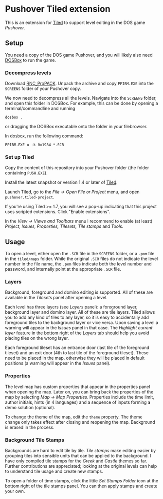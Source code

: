 # Pushover Tiled extension

This is an extension for [Tiled](https://www.mapeditor.org/)
to support level editing in the DOS game *Pushover*.

## Setup

You need a copy of the DOS game Pushover, and you will likely also
need [DOSBox](https://www.dosbox.com/) to run the game.

### Decompress levels

Download [RNC_ProPACK](https://aminet.net/package/util/pack/RNC_ProPack).
Unpack the archive and copy `PPIBM.EXE` into the `SCREENS` folder of
your Pushover copy.

We now need to decompress all the levels. Navigate into the `SCREENS`
folder, and open this folder in DOSBox.
For example, this can be done by opening a terminal/commandline and running

```
dosbox .
```

or dragging the DOSBox executable onto the folder in your filebrowser.

In dosbox, run the following command:

```
PPIBM.EXE u -k 0x1984 *.SCR
```

### Set up Tiled

Copy the content of this repository into your Pushover folder
(the folder containing `PUSH.EXE`).

Install the latest snapshot or version 1.4 or later of
[Tiled](https://www.mapeditor.org/).

Launch Tiled, go to the _File -> Open File or Project_ menu,
and open `pushover.tiled-project`.

If you're using Tiled >= 1.7, you will see a pop-up indicating that
this project uses scripted extensions. Click "Enable extensions".

In the _View -> Views and Toolbars_ menu I recommend to
enable (at least) _Project, Issues, Properties, Tilesets, Tile stamps_
and _Tools_.

## Usage

To open a level, either open the `.SCR` file in the `SCREENS` folder,
or a `.pom` file in the `tiled/maps` folder. While the original `.SCR`
files do not indicate the level number in the file name, the `.pom`
files indicate both the level number and password, and internally point
at the appropriate `.SCR` file.

### Layers

Background, foreground and domino editing is supported. All of these
are available in the _Tilesets_ panel after opening a level.

Each level has three layers (see _Layers_ panel): a foreground layer,
background layer and domino layer. All of these are tile layers.
Tiled allows you to add any kind of tiles to any layer, so it is easy to
accidentally add foreground tiles to the background layer or vice versa.
Upon saving a level a warning will appear in the _Issues_ panel in that case.
The _Highlight current layer_ feature in the bottom right of the
_Layers_ tab should help you avoid placing tiles on the wrong layer.

Each foreground tileset has an entrance door (last tile of the foreground
tileset) and an exit door (4th to last tile of the foreground tileset).
These need to be placed in the map, otherwise they will be placed in
default positions (a warning will appear in the _Issues_ panel).

### Properties

The level map has custom properties that appear in the properties panel
when opening the map. Later on, you can bring back the properties of
the map by selecting _Map -> Map Properties_. Properties include the time
limit, author initials, hints (in 4 languages) and a sequence of inputs
forming a demo solution (optional).

To change the theme of the map, edit the `theme` property.
The theme change only takes effect after closing
and reopening the map. Background is erased in the process.

### Background Tile Stamps

Backgrounds are hard to edit tile by tile. _Tile stamps_ make editing
easier by grouping tiles into sensible units that can be applied to the
background. I have only compiled tile stamps for the _Greek_ and
_Castle_ themes so far. Further contributions are appreciated; looking
at the original levels can help to understand tile usage and create new
stamps.

To open a folder of time stamps, click the little _Set Stamps Folder_
icon at the bottom right of the tile stamps panel.
You can then apply stamps and create your own.